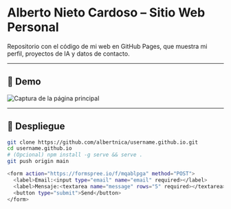 # Alberto Nieto Cardoso – Sitio Web Personal

Repositorio con el código de mi web en GitHub Pages, que muestra mi perfil, proyectos de IA y datos de contacto.

---

## 🎨 Demo

![Captura de la página principal](./img/demo-home.png)

---

## 🚀 Despliegue

```bash
git clone https://github.com/albertnica/username.github.io.git
cd username.github.io
# (Opcional) npm install -g serve && serve .
git push origin main

<form action="https://formspree.io/f/mqablpga" method="POST">
  <label>Email:<input type="email" name="email" required></label>
  <label>Mensaje:<textarea name="message" rows="5" required></textarea></label>
  <button type="submit">Send</button>
</form>